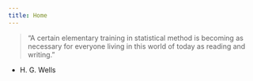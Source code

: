 ```yaml
---
title: Home
---
```


> “A certain elementary training in statistical method is becoming as necessary for everyone living in this world of today as reading and writing.”  
- H. G. Wells




